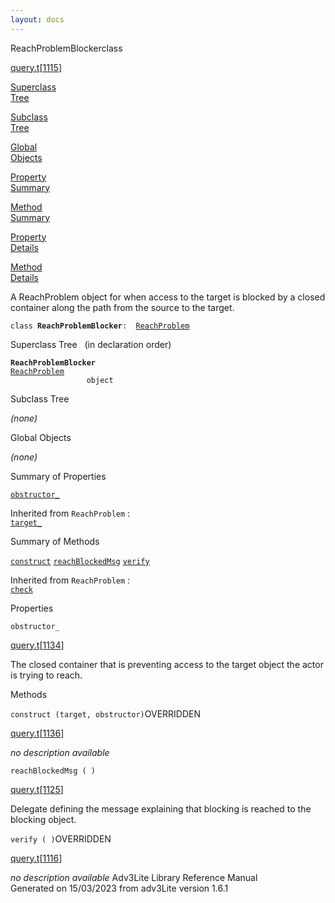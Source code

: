 ```yaml
---
layout: docs
---
```

<span class="title">ReachProblemBlocker</span><span class="type">class</span>

[query.t](../file/query.t.html)\[[1115](../source/query.t.html#1115)\]

[Superclass  
Tree](#_SuperClassTree_)

[Subclass  
Tree](#_SubClassTree_)

[Global  
Objects](#_ObjectSummary_)

[Property  
Summary](#_PropSummary_)

[Method  
Summary](#_MethodSummary_)

[Property  
Details](#_Properties_)

[Method  
Details](#_Methods_)



A ReachProblem object for when access to the target is blocked by a
closed container along the path from the source to the target.

`class `**`ReachProblemBlocker`**` :   `[`ReachProblem`](../object/ReachProblem.html)



<span id="_SuperClassTree_"></span>



<span class="hdln">Superclass Tree</span>   (in declaration order)



**`ReachProblemBlocker`**  
[`ReachProblem`](../object/ReachProblem.html)  
`                 object`  
<span id="_SubClassTree_"></span>



<span class="hdln">Subclass Tree</span>  



*(none)* <span id="_ObjectSummary_"></span>



<span class="hdln">Global Objects</span>  



*(none)* <span id="_PropSummary_"></span>



<span class="hdln">Summary of Properties</span>  



[`obstructor_`](#obstructor_)

Inherited from `ReachProblem` :  
[`target_`](../object/ReachProblem.html#target_)

<span id="_MethodSummary_"></span>



<span class="hdln">Summary of Methods</span>  



[`construct`](#construct) [`reachBlockedMsg`](#reachBlockedMsg) [`verify`](#verify)

Inherited from `ReachProblem` :  
[`check`](../object/ReachProblem.html#check)

<span id="_Properties_"></span>



<span class="hdln">Properties</span>  



<span id="obstructor_"></span>

`obstructor_`

[query.t](../file/query.t.html)\[[1134](../source/query.t.html#1134)\]



The closed container that is preventing access to the target object the
actor is trying to reach.



<span id="_Methods_"></span>



<span class="hdln">Methods</span>  



<span id="construct"></span>

`construct (target, obstructor)`<span class="rem">OVERRIDDEN</span>

[query.t](../file/query.t.html)\[[1136](../source/query.t.html#1136)\]



*no description available*



<span id="reachBlockedMsg"></span>

`reachBlockedMsg ( )`

[query.t](../file/query.t.html)\[[1125](../source/query.t.html#1125)\]



Delegate defining the message explaining that blocking is reached to the
blocking object.



<span id="verify"></span>

`verify ( )`<span class="rem">OVERRIDDEN</span>

[query.t](../file/query.t.html)\[[1116](../source/query.t.html#1116)\]



*no description available*
Adv3Lite Library Reference Manual  
Generated on 15/03/2023 from adv3Lite version 1.6.1


